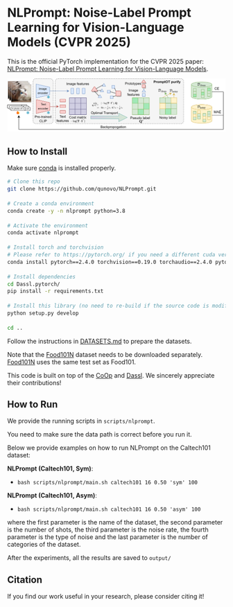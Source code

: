 # NLPrompt: Noise-Label Prompt Learning for Vision-Language Models (CVPR 2025)

This is the official PyTorch implementation for the CVPR 2025 paper: [NLPrompt: Noise-Label Prompt Learning for Vision-Language Models](https://arxiv.org/abs/2412.01256). 

![NLPrompt Framework](https://github.com/qunovo/NLPrompt/blob/master/NLPrompt-framework.png?raw=true)

## How to Install

Make sure [conda](https://www.anaconda.com/distribution/) is installed properly.

```bash
# Clone this repo
git clone https://github.com/qunovo/NLPrompt.git

# Create a conda environment
conda create -y -n nlprompt python=3.8

# Activate the environment
conda activate nlprompt

# Install torch and torchvision
# Please refer to https://pytorch.org/ if you need a different cuda version
conda install pytorch==2.4.0 torchvision==0.19.0 torchaudio==2.4.0 pytorch-cuda=12.1 -c pytorch -c nvidia

# Install dependencies
cd Dassl.pytorch/
pip install -r requirements.txt

# Install this library (no need to re-build if the source code is modified)
python setup.py develop

cd ..
```

Follow the instructions in [DATASETS.md](https://github.com/KaiyangZhou/CoOp/blob/main/DATASETS.md) to prepare the datasets.

Note that the [Food101N](https://www.kaggle.com/datasets/kuanghueilee/food-101n) dataset needs to be downloaded separately. [Food101N]([Food101N](https://www.kaggle.com/datasets/kuanghueilee/food-101n)) uses the same test set as Food101.

This code is built on top of the [CoOp](https://github.com/KaiyangZhou/CoOp) and [Dassl](https://github.com/KaiyangZhou/Dassl.pytorch). We sincerely appreciate their contributions!

## How to Run

We provide the running scripts in `scripts/nlprompt`. 

You need to make sure the data path is correct before you run it.

Below we provide examples on how to run NLPrompt on the Caltech101 dataset:

**NLPrompt (Caltech101, Sym)**:

-  `bash scripts/nlprompt/main.sh caltech101 16 0.50 'sym' 100`

**NLPrompt (Caltech101, Asym)**:

-  `bash scripts/nlprompt/main.sh caltech101 16 0.50 'asym' 100`

where the first parameter is the name of the dataset, the second parameter is the number of shots, the third parameter is the noise rate, the fourth parameter is the type of noise and the last parameter is the number of categories of the dataset.

After the experiments, all the results are saved to `output/`

## Citation

If you find our work useful in your research, please consider citing it!
